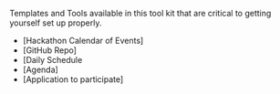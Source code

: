 Templates and Tools available in this tool kit that are critical to getting yourself set up properly.
  * [Hackathon Calendar of Events]
  * [GitHub Repo]
  * [Daily Schedule
  * [Agenda]
  * [Application to participate]